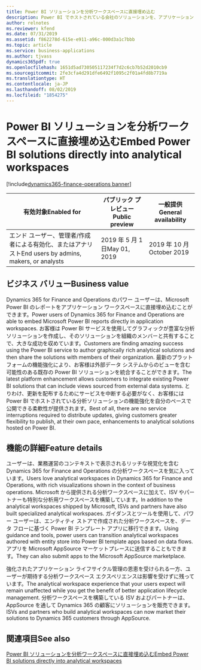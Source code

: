 ```yaml
---
title: Power BI ソリューションを分析ワークスペースに直接埋め込む
description: Power BI でホストされている会社のソリューションを、アプリケーション ワークスペースに直接埋め込みます
author: relnotes
ms.reviewer: kfend
ms.date: 07/31/2019
ms.assetid: f862278d-615e-e911-a96c-000d3a1c7bbb
ms.topic: article
ms.service: business-applications
ms.author: tjvass
dynamics365pdf: true
ms.openlocfilehash: 1651d5ad730505117234f7d2c6cb7b52d2010cb9
ms.sourcegitcommit: 2fe3cfa4d291dfe6492f1095c2f01a4fd8b7719a
ms.translationtype: HT
ms.contentlocale: ja-JP
ms.lasthandoff: 08/02/2019
ms.locfileid: "1854275"
---
```

# <a name="embed-power-bi-solutions-directly-into-analytical-workspaces"></a><span data-ttu-id="ca9ed-103">Power BI ソリューションを分析ワークスペースに直接埋め込む</span><span class="sxs-lookup"><span data-stu-id="ca9ed-103">Embed Power BI solutions directly into analytical workspaces</span></span>
[!include[dynamics365-finance-operations banner](../includes/dynamics365-finance-operations.md)]

| <span data-ttu-id="ca9ed-104">有効対象</span><span class="sxs-lookup"><span data-stu-id="ca9ed-104">Enabled for</span></span>    |  <span data-ttu-id="ca9ed-105">パブリック プレビュー</span><span class="sxs-lookup"><span data-stu-id="ca9ed-105">Public preview</span></span> | <span data-ttu-id="ca9ed-106">一般提供</span><span class="sxs-lookup"><span data-stu-id="ca9ed-106">General availability</span></span> | 
| ---------- | ---------- |---------- |
|<span data-ttu-id="ca9ed-107">エンド ユーザー、管理者/作成者による有効化、またはアナリスト</span><span class="sxs-lookup"><span data-stu-id="ca9ed-107">End users by admins, makers, or analysts</span></span>|<span data-ttu-id="ca9ed-108">2019 年 5 月 1 日</span><span class="sxs-lookup"><span data-stu-id="ca9ed-108">May 01, 2019</span></span>| <span data-ttu-id="ca9ed-109">2019 年 10 月</span><span class="sxs-lookup"><span data-stu-id="ca9ed-109">October 2019</span></span>|


## <a name="business-value"></a><span data-ttu-id="ca9ed-110">ビジネス バリュー</span><span class="sxs-lookup"><span data-stu-id="ca9ed-110">Business value</span></span>
<!-- bv start -->
<span data-ttu-id="ca9ed-111">Dynamics 365 for Finance and Operations のパワー ユーザーは、Microsoft Power BI のレポートをアプリケーション ワークスペースに直接埋め込むことができます。</span><span class="sxs-lookup"><span data-stu-id="ca9ed-111">Power users of Dynamics 365 for Finance and Operations are able to embed Microsoft Power BI reports directly in application workspaces.</span></span> <span data-ttu-id="ca9ed-112">お客様は Power BI サービスを使用してグラフィックが豊富な分析ソリューションを作成し、そのソリューションを組織のメンバーと共有することで、大きな成功を収めています。</span><span class="sxs-lookup"><span data-stu-id="ca9ed-112">Customers are finding amazing success using the Power BI service to author graphically rich analytical solutions and then share the solutions with members of their organization.</span></span> <span data-ttu-id="ca9ed-113">最新のプラットフォームの機能強化により、お客様は外部データ システムからのビューを含む可能性のある既存の Power BI ソリューションを統合することができます。</span><span class="sxs-lookup"><span data-stu-id="ca9ed-113">The latest platform enhancement allows customers to integrate existing Power BI solutions that can include views sourced from external data systems.</span></span> <span data-ttu-id="ca9ed-114">とりわけ、更新を配布するためにサービスを中断する必要がなく、お客様には Power BI でホストされている分析ソリューションの機能強化を自分のペースで公開できる柔軟性が提供されます。</span><span class="sxs-lookup"><span data-stu-id="ca9ed-114">Best of all, there are no service interruptions required to distribute updates, giving customers greater flexibility to publish, at their own pace, enhancements to analytical solutions hosted on Power BI.</span></span>
<!-- bv end -->



## <a name="feature-details"></a><span data-ttu-id="ca9ed-115">機能の詳細</span><span class="sxs-lookup"><span data-stu-id="ca9ed-115">Feature details</span></span>
<!--feature detail start -->
<span data-ttu-id="ca9ed-116">ユーザーは、業務運営のコンテキストで表示されるリッチな視覚化を含む Dynamics 365 for Finance and Operations の分析ワークスペースを気に入っています。</span><span class="sxs-lookup"><span data-stu-id="ca9ed-116">Users love analytical workspaces in Dynamics 365 for Finance and Operations, with rich visualizations shown in the context of business operations.</span></span> <span data-ttu-id="ca9ed-117">Microsoft から提供される分析ワークスペースに加えて、ISV やパートナーも特別な分析用ワークスペースを構築しています。</span><span class="sxs-lookup"><span data-stu-id="ca9ed-117">In addition to the analytical workspaces shipped by Microsoft, ISVs and partners have also built specialized analytical workspaces.</span></span> <span data-ttu-id="ca9ed-118">ガイダンスとツールを使用して、パワー ユーザーは、エンティティ ストアで作成された分析ワークスペースを、データ フローに基づく Power BI テンプレート アプリに移行できます。</span><span class="sxs-lookup"><span data-stu-id="ca9ed-118">Using guidance and tools, power users can transition analytical workspaces authored with entity store into Power BI template apps based on data flows.</span></span> <span data-ttu-id="ca9ed-119">アプリを Microsoft AppSource マーケットプレースに送信することもできます。</span><span class="sxs-lookup"><span data-stu-id="ca9ed-119">They can also submit apps to the Microsoft AppSource marketplace.</span></span> 

<span data-ttu-id="ca9ed-120">強化されたアプリケーション ライフサイクル管理の恩恵を受けられる一方、ユーザーが期待する分析ワークスペース エクスペリエンスは影響を受けずに残っています。</span><span class="sxs-lookup"><span data-stu-id="ca9ed-120">The analytical workspace experience that your users expect will remain unaffected while you get the benefit of better application lifecycle management.</span></span> <span data-ttu-id="ca9ed-121">分析ワークスペースを構築している ISV およびパートナーは、AppSource を通して Dynamics 365 の顧客にソリューションを販売できます。</span><span class="sxs-lookup"><span data-stu-id="ca9ed-121">ISVs and partners who build analytical workspaces can now market their solutions to Dynamics 365 customers through AppSource.</span></span>
<!--feature detail end -->












## <a name="see-also"></a><span data-ttu-id="ca9ed-122">関連項目</span><span class="sxs-lookup"><span data-stu-id="ca9ed-122">See also</span></span>

[<span data-ttu-id="ca9ed-123">Power BI ソリューションを分析ワークスペースに直接埋め込む</span><span class="sxs-lookup"><span data-stu-id="ca9ed-123">Embed Power BI solutions directly into analytical workspaces</span></span>](https://docs.microsoft.com/dynamics365/unified-operations/dev-itpro/analytics/select-analytical-workspace)
